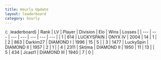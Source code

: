 ```yaml
---
title: Hourly Update
layout: leaderboard
category: hourly
---
```


{: .leaderboard}
| Rank | LV | Player | Division | Elo | Wins | Losses |
| --- | --- | --- | --- | --- | --- | --- |
| <span data-change="0">1</span> | 614 | <span title="ID: 623829">LUCKYSPAIN</span> | ONYX IV | <span data-change="0">2004</span> | <span data-change="0">14</span> | <span data-change="0">1</span> |
| <span data-change="2">2</span> | 863 | <span title="ID: 694036">Darkim27</span> | DIAMOND I | <span data-change="44">1996</span> | <span data-change="4">15</span> | <span data-change="0">5</span> |
| <span data-change="0">3</span> | 1477 | <span title="ID: 498412">LuckySpin</span> | DIAMOND II | <span data-change="0">1957</span> | <span data-change="0">2</span> | <span data-change="0">1</span> |
| <span data-change="-2">4</span> | 2311 | <span title="ID: 353063">Sktima</span> | DIAMOND II | <span data-change="-25">1950</span> | <span data-change="3">11</span> | <span data-change="5">13</span> |
| <span data-change="1">5</span> | 434 | <span title="ID: 563641">Jcast1</span> | DIAMOND III | <span data-change="0">1940</span> | <span data-change="0">7</span> | <span data-change="0">0</span> |
